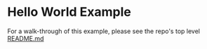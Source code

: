 # Hello World Example
For a walk-through of this example, please see the repo's top level [README.md](../README.md)